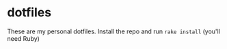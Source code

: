 # dotfiles

These are my personal dotfiles. Install the repo and run `rake install` (you'll need Ruby)

